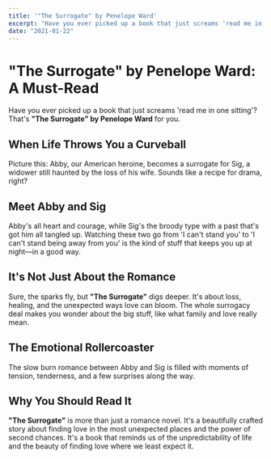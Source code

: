 ```yaml
---
title: '"The Surrogate" by Penelope Ward'
excerpt: "Have you ever picked up a book that just screams 'read me in one sitting'? That's **\"The Surrogate\" by Penelope Ward** for you."
date: "2021-01-22"
---
```


# "The Surrogate" by Penelope Ward: A Must-Read

Have you ever picked up a book that just screams 'read me in one sitting'? That's **"The Surrogate" by Penelope Ward** for you.

## When Life Throws You a Curveball

Picture this: Abby, our American heroine, becomes a surrogate for Sig, a widower still haunted by the loss of his wife. Sounds like a recipe for drama, right?

## Meet Abby and Sig

Abby's all heart and courage, while Sig's the broody type with a past that's got him all tangled up. Watching these two go from 'I can't stand you' to 'I can't stand being away from you' is the kind of stuff that keeps you up at night—in a good way.

## It's Not Just About the Romance

Sure, the sparks fly, but **"The Surrogate"** digs deeper. It's about loss, healing, and the unexpected ways love can bloom. The whole surrogacy deal makes you wonder about the big stuff, like what family and love really mean.

## The Emotional Rollercoaster

The slow burn romance between Abby and Sig is filled with moments of tension, tenderness, and a few surprises along the way.

## Why You Should Read It

**"The Surrogate"** is more than just a romance novel. It's a beautifully crafted story about finding love in the most unexpected places and the power of second chances. It's a book that reminds us of the unpredictability of life and the beauty of finding love where we least expect it.
